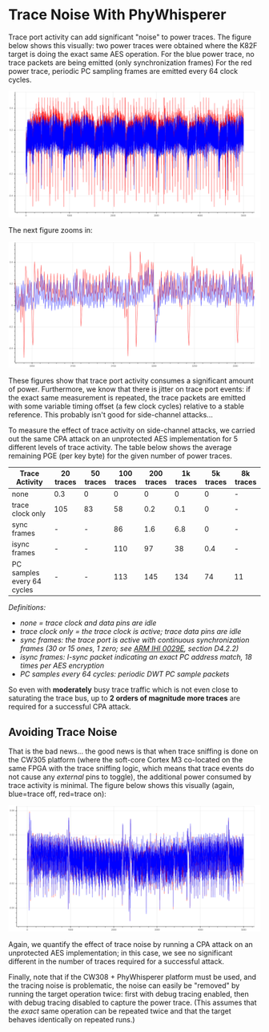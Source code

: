 # Trace Noise With PhyWhisperer

Trace port activity can add significant "noise" to power traces. The figure
below shows this visually: two power traces were obtained where the K82F
target is doing the exact same AES operation.  For the blue power trace, no
trace packets are being emitted (only synchronization frames) For the red
power trace, periodic PC sampling frames are emitted every 64 clock cycles.

![picture](images/aes_trace_noise.png)

The next figure zooms in:

![picture](images/aes_trace_noise_zoom.png)

These figures show that trace port activity consumes a significant amount of
power. Furthermore, we know that there is jitter on trace port events: if
the exact same measurement is repeated, the trace packets are emitted with
some variable timing offset (a few clock cycles) relative to a stable
reference. This probably isn't good for side-channel attacks...

To measure the effect of trace activity on side-channel attacks, we carried
out the same CPA attack on an unprotected AES implementation for 5
different levels of trace activity.  The table below shows the average
remaining PGE (per key byte) for the given number of power traces.


| Trace Activity             | 20 traces | 50 traces | 100 traces | 200 traces | 1k traces | 5k traces | 8k traces |
|----------------------------|-----------|-----------|------------|------------|-----------|-----------|-----------|
| none                       | 0.3       | 0         | 0          | 0          | 0         | 0         | -         |
| trace clock only           | 105       | 83        | 58         | 0.2        | 0.1       | 0         | -         |
| sync frames                | -         | -         | 86         | 1.6        | 6.8       | 0         | -         |
| isync frames               | -         | -         | 110        | 97         | 38        | 0.4       | -         |
| PC samples every 64 cycles | -         | -         | 113        | 145        | 134       | 74        | 11        |

<em>Definitions:
* none = trace clock and data pins are idle
* trace clock only = the trace clock is active; trace data pins are
  idle
* sync frames: the trace port is active with continuous synchronization
  frames (30 or 15 ones, 1 zero; see [ARM IHI
  0029E](https://developer.arm.com/documentation/ihi0029/e/), section
  D4.2.2)
* isync frames: I-sync packet indicating an exact PC address match, 18 times
  per AES encryption
* PC samples every 64 cycles: periodic DWT PC sample packets
</em>

So even with **moderately** busy trace traffic which is not even close to
saturating the trace bus, up to **2 orders of magnitude more traces** are
required for a successful CPA attack.

## Avoiding Trace Noise
That is the bad news... the good news is that when trace sniffing is done on
the CW305 platform (where the soft-core Cortex M3 co-located on the same
FPGA with the trace sniffing logic, which means that trace events do not
cause any *external* pins to toggle), the additional power consumed by trace
activity is minimal. The figure below shows this visually (again, blue=trace
off, red=trace on):

![picture](images/aes_trace_noise_cw305.png)

Again, we quantify the effect of trace noise by running a CPA attack on an
unprotected AES implementation; in this case, we see no significant
different in the number of traces required for a successful attack.

Finally, note that if the CW308 + PhyWhisperer platform must be used, and
the tracing noise is problematic, the noise can easily be "removed" by
running the target operation twice: first with debug tracing enabled, then
with debug tracing disabled to capture the power trace. (This assumes that
the *exact* same operation can be repeated twice and that the target behaves
identically on repeated runs.)


